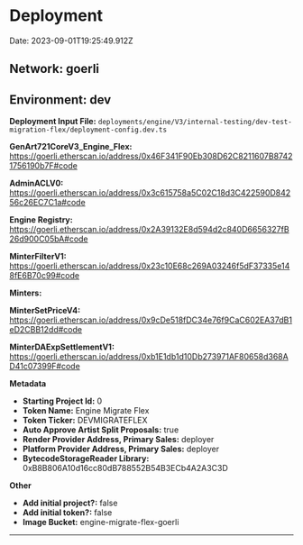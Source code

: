 
# Deployment

Date: 2023-09-01T19:25:49.912Z

## **Network:** goerli

## **Environment:** dev

**Deployment Input File:** `deployments/engine/V3/internal-testing/dev-test-migration-flex/deployment-config.dev.ts`

**GenArt721CoreV3_Engine_Flex:** https://goerli.etherscan.io/address/0x46F341F90Eb308D62C8211607B87421756190b7F#code

**AdminACLV0:** https://goerli.etherscan.io/address/0x3c615758a5C02C18d3C422590D84256c26EC7C1a#code

**Engine Registry:** https://goerli.etherscan.io/address/0x2A39132E8d594d2c840D6656327fB26d900C05bA#code

**MinterFilterV1:** https://goerli.etherscan.io/address/0x23c10E68c269A03246f5dF37335e148fE6B70c99#code

**Minters:**

**MinterSetPriceV4:** https://goerli.etherscan.io/address/0x9cDe518fDC34e76f9CaC602EA37dB1eD2CBB12dd#code

**MinterDAExpSettlementV1:** https://goerli.etherscan.io/address/0xb1E1db1d10Db273971AF80658d368AD41c07399F#code



**Metadata**

- **Starting Project Id:** 0
- **Token Name:** Engine Migrate Flex
- **Token Ticker:** DEVMIGRATEFLEX
- **Auto Approve Artist Split Proposals:** true
- **Render Provider Address, Primary Sales:** deployer
- **Platform Provider Address, Primary Sales:** deployer
- **BytecodeStorageReader Library:** 0xB8B806A10d16cc80dB788552B54B3ECb4A2A3C3D

**Other**

- **Add initial project?:** false
- **Add initial token?:** false
- **Image Bucket:** engine-migrate-flex-goerli

---

